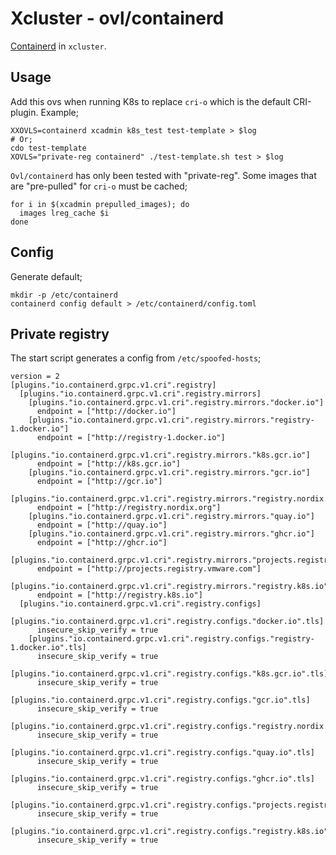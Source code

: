# Xcluster - ovl/containerd

[Containerd](https://containerd.io/) in `xcluster`.

## Usage

Add this ovs when running K8s to replace `cri-o` which is the default
CRI-plugin. Example;

```
XXOVLS=containerd xcadmin k8s_test test-template > $log
# Or;
cdo test-template
XOVLS="private-reg containerd" ./test-template.sh test > $log
```

`Ovl/containerd` has only been tested with "private-reg". Some images
that are "pre-pulled" for `cri-o` must be cached;

```
for i in $(xcadmin prepulled_images); do
  images lreg_cache $i
done
```


## Config

Generate default;
```
mkdir -p /etc/containerd
containerd config default > /etc/containerd/config.toml
```

## Private registry

The start script generates a config from `/etc/spoofed-hosts`;

```
version = 2
[plugins."io.containerd.grpc.v1.cri".registry]
  [plugins."io.containerd.grpc.v1.cri".registry.mirrors]
    [plugins."io.containerd.grpc.v1.cri".registry.mirrors."docker.io"]
      endpoint = ["http://docker.io"]
    [plugins."io.containerd.grpc.v1.cri".registry.mirrors."registry-1.docker.io"]
      endpoint = ["http://registry-1.docker.io"]
    [plugins."io.containerd.grpc.v1.cri".registry.mirrors."k8s.gcr.io"]
      endpoint = ["http://k8s.gcr.io"]
    [plugins."io.containerd.grpc.v1.cri".registry.mirrors."gcr.io"]
      endpoint = ["http://gcr.io"]
    [plugins."io.containerd.grpc.v1.cri".registry.mirrors."registry.nordix.org"]
      endpoint = ["http://registry.nordix.org"]
    [plugins."io.containerd.grpc.v1.cri".registry.mirrors."quay.io"]
      endpoint = ["http://quay.io"]
    [plugins."io.containerd.grpc.v1.cri".registry.mirrors."ghcr.io"]
      endpoint = ["http://ghcr.io"]
    [plugins."io.containerd.grpc.v1.cri".registry.mirrors."projects.registry.vmware.com"]
      endpoint = ["http://projects.registry.vmware.com"]
    [plugins."io.containerd.grpc.v1.cri".registry.mirrors."registry.k8s.io"]
      endpoint = ["http://registry.k8s.io"]
  [plugins."io.containerd.grpc.v1.cri".registry.configs]
    [plugins."io.containerd.grpc.v1.cri".registry.configs."docker.io".tls]
      insecure_skip_verify = true
    [plugins."io.containerd.grpc.v1.cri".registry.configs."registry-1.docker.io".tls]
      insecure_skip_verify = true
    [plugins."io.containerd.grpc.v1.cri".registry.configs."k8s.gcr.io".tls]
      insecure_skip_verify = true
    [plugins."io.containerd.grpc.v1.cri".registry.configs."gcr.io".tls]
      insecure_skip_verify = true
    [plugins."io.containerd.grpc.v1.cri".registry.configs."registry.nordix.org".tls]
      insecure_skip_verify = true
    [plugins."io.containerd.grpc.v1.cri".registry.configs."quay.io".tls]
      insecure_skip_verify = true
    [plugins."io.containerd.grpc.v1.cri".registry.configs."ghcr.io".tls]
      insecure_skip_verify = true
    [plugins."io.containerd.grpc.v1.cri".registry.configs."projects.registry.vmware.com".tls]
      insecure_skip_verify = true
    [plugins."io.containerd.grpc.v1.cri".registry.configs."registry.k8s.io".tls]
      insecure_skip_verify = true

```
